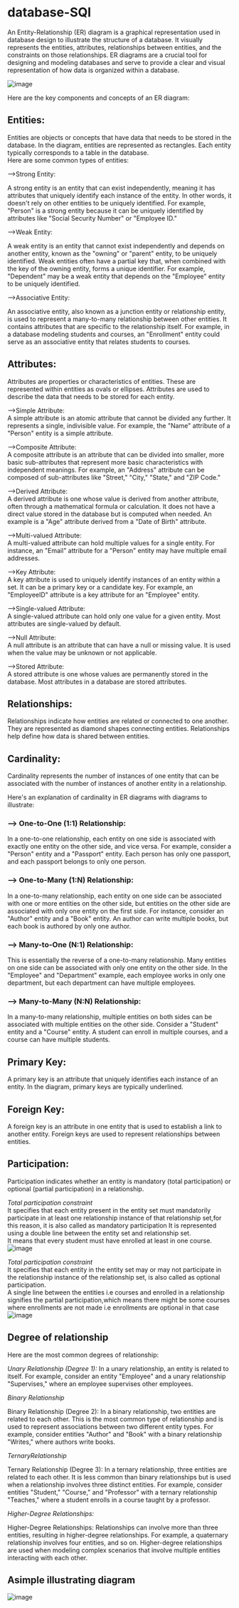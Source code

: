 # database-SQl

An Entity-Relationship (ER) diagram is a graphical representation used in database design to illustrate the structure of a database. It visually represents the entities, attributes, relationships between entities, and the constraints on those relationships. ER diagrams are a crucial tool for designing and modeling databases and serve to provide a clear and visual representation of how data is organized within a database.   

![image](https://github.com/mishramurli464/database-SQL-/assets/128781536/2a40299e-8a30-4e56-8769-e6423114691b)  



Here are the key components and concepts of an ER diagram:

## Entities: 
Entities are objects or concepts that have data that needs to be stored in the database. In the diagram, entities are represented as rectangles. Each entity typically corresponds to a table in the database.  
Here are some common types of entities:

-->Strong Entity:

A strong entity is an entity that can exist independently, meaning it has attributes that uniquely identify each instance of the entity. In other words, it doesn't rely on other entities to be uniquely identified. For example, "Person" is a strong entity because it can be uniquely identified by attributes like "Social Security Number" or "Employee ID."

-->Weak Entity:

A weak entity is an entity that cannot exist independently and depends on another entity, known as the "owning" or "parent" entity, to be uniquely identified. Weak entities often have a partial key that, when combined with the key of the owning entity, forms a unique identifier. For example, "Dependent" may be a weak entity that depends on the "Employee" entity to be uniquely identified.  

-->Associative Entity:

An associative entity, also known as a junction entity or relationship entity, is used to represent a many-to-many relationship between other entities. It contains attributes that are specific to the relationship itself. For example, in a database modeling students and courses, an "Enrollment" entity could serve as an associative entity that relates students to courses.

## Attributes: 
Attributes are properties or characteristics of entities. These are represented within entities as ovals or ellipses. Attributes are used to describe the data that needs to be stored for each entity.  

-->Simple Attribute:  
A simple attribute is an atomic attribute that cannot be divided any further. It represents a single, indivisible value. For example, the "Name" attribute of a "Person" entity is a simple attribute.

-->Composite Attribute:  
A composite attribute is an attribute that can be divided into smaller, more basic sub-attributes that represent more basic characteristics with independent meanings. For example, an "Address" attribute can be composed of sub-attributes like "Street," "City," "State," and "ZIP Code."

-->Derived Attribute:   
A derived attribute is one whose value is derived from another attribute, often through a mathematical formula or calculation. It does not have a direct value stored in the database but is computed when needed. An example is a "Age" attribute derived from a "Date of Birth" attribute.

-->Multi-valued Attribute:  
A multi-valued attribute can hold multiple values for a single entity. For instance, an "Email" attribute for a "Person" entity may have multiple email addresses.

-->Key Attribute:  
A key attribute is used to uniquely identify instances of an entity within a set. It can be a primary key or a candidate key. For example, an "EmployeeID" attribute is a key attribute for an "Employee" entity.

-->Single-valued Attribute:   
A single-valued attribute can hold only one value for a given entity. Most attributes are single-valued by default.

-->Null Attribute:   
A null attribute is an attribute that can have a null or missing value. It is used when the value may be unknown or not applicable.

-->Stored Attribute:   
A stored attribute is one whose values are permanently stored in the database. Most attributes in a database are stored attributes.  

## Relationships: 
Relationships indicate how entities are related or connected to one another. They are represented as diamond shapes connecting entities. Relationships help define how data is shared between entities.

## Cardinality: 
Cardinality represents the number of instances of one entity that can be associated with the number of instances of another entity in a relationship.

Here's an explanation of cardinality in ER diagrams with diagrams to illustrate: 

### --> One-to-One (1:1) Relationship:

In a one-to-one relationship, each entity on one side is associated with exactly one entity on the other side, and vice versa.
For example, consider a "Person" entity and a "Passport" entity. Each person has only one passport, and each passport belongs to only one person.

### --> One-to-Many (1:N) Relationship:  

In a one-to-many relationship, each entity on one side can be associated with one or more entities on the other side, but entities on the other side are associated with only one entity on the first side.
For instance, consider an "Author" entity and a "Book" entity. An author can write multiple books, but each book is authored by only one author.

### --> Many-to-One (N:1) Relationship:

This is essentially the reverse of a one-to-many relationship. Many entities on one side can be associated with only one entity on the other side.
In the "Employee" and "Department" example, each employee works in only one department, but each department can have multiple employees.

### --> Many-to-Many (N:N) Relationship:

In a many-to-many relationship, multiple entities on both sides can be associated with multiple entities on the other side.
Consider a "Student" entity and a "Course" entity. A student can enroll in multiple courses, and a course can have multiple students.

## Primary Key: 
A primary key is an attribute that uniquely identifies each instance of an entity. In the diagram, primary keys are typically underlined.

## Foreign Key: 
A foreign key is an attribute in one entity that is used to establish a link to another entity. Foreign keys are used to represent relationships between entities.

## Participation: 
Participation indicates whether an entity is mandatory (total participation) or optional (partial participation) in a relationship.  

*Total participation constraint*  
It specifies that each entity present in the entity set must mandatorily participate in at least one relationship instance of that relationship set,for this reason, it is also called as mandatory participation
It is represented using a double line between the entity set and relationship set.  
It means that every student must have enrolled at least in one course.  
![image](https://github.com/mishramurli464/database-SQL-/assets/128781536/57a341ce-20fd-474b-abc3-7e4f70fd2298)   

*Total participation constraint*   
It specifies that each entity in the entity set may or may not participate in the relationship instance of the relationship set, is also called as optional participation.  
A single line between the entities i.e courses and enrolled in a relationship signifies the partial participation,which means there might be some courses where enrollments are not made i.e enrollments are optional in that case  
![image](https://github.com/mishramurli464/database-SQL-/assets/128781536/5a686f76-5431-4ab9-8a18-279e10204143)     

## Degree of relationship  
Here are the most common degrees of relationship:  

*Unary Relationship (Degree 1):* 
In a unary relationship, an entity is related to itself. For example, consider an entity "Employee" and a unary relationship "Supervises," where an employee supervises other employees.

*Binary Relationship*  

Binary Relationship (Degree 2): In a binary relationship, two entities are related to each other. This is the most common type of relationship and is used to represent associations between two different entity types. For example, consider entities "Author" and "Book" with a binary relationship "Writes," where authors write books.

*TernaryRelationship*  

Ternary Relationship (Degree 3): In a ternary relationship, three entities are related to each other. It is less common than binary relationships but is used when a relationship involves three distinct entities. For example, consider entities "Student," "Course," and "Professor" with a ternary relationship "Teaches," where a student enrolls in a course taught by a professor.  

*Higher-Degree Relationships:*  

Higher-Degree Relationships: Relationships can involve more than three entities, resulting in higher-degree relationships. For example, a quaternary relationship involves four entities, and so on. Higher-degree relationships are used when modeling complex scenarios that involve multiple entities interacting with each other.  
## Asimple illustrating diagram

![image](https://github.com/mishramurli464/database-SQL-/assets/128781536/69213383-5663-4ebc-ac17-402b7bbd9fd4)





